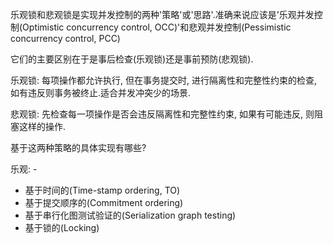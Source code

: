 乐观锁和悲观锁是实现并发控制的两种'策略'或'思路'.准确来说应该是'乐观并发控制(Optimistic concurrency control, OCC)'和悲观并发控制(Pessimistic concurrency control, PCC)

它们的主要区别在于是事后检查(乐观锁)还是事前预防(悲观锁).

乐观锁: 每项操作都允许执行, 但在事务提交时, 进行隔离性和完整性约束的检查, 如有违反则事务被终止.适合并发冲突少的场景.

悲观锁: 先检查每一项操作是否会违反隔离性和完整性约束, 如果有可能违反, 则阻塞这样的操作.

基于这两种策略的具体实现有哪些? 

乐观: 
	- 

- 基于时间的(Time-stamp ordering, TO)
- 基于提交顺序的(Commitment ordering)
- 基于串行化图测试验证的(Serialization graph testing)
- 基于锁的(Locking)

